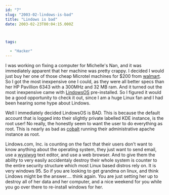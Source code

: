 ```yaml
---
id: "7"
slug: "2003-02-lindows-is-bad"
title: "Lindows is bad"
date: 2003-02-23T00:04:15.000Z



tags:

  - "Hacker"
---
```

<div class="sqs-html-content">
  <p>I was working on fixing a computer for Michelle's Nan, and it was immediately apparent that her machine was pretty crappy.  I decided I would just buy her one of those cheap Microtel machines for $200 from <a href="http://www.walmart.com/catalog/catalog.gsp?cat=86796" title="LindowsOS PCs">walmart</a>.  So I got the most inexpensive one I could, as they were all better specs than her HP Pavillion 6343 with a 300MHz and 32 MB ram.  And it turned out the most inexpensive came with <a href="http://www.lindows.com/">LindowsOS</a> pre-installed.  So I figured it would be a good opportunity to check it out, since I am a huge Linux fan and I had been hearing some hype about Lindows.</p>
<p>Well I immediately decided LindowsOS is BAD.  This is because the default account that is logged into their slightly private labelled KDE instance, is the root user!  No really, the honestly seem to want the user to do everything as root.  This is nearly as bad as <a href="http://www.sun.com/hardware/serverappliances/">cobalt</a> running their administrative apache instance as root.</p>
<p>Lindows.com, Inc. is counting on the fact that their users don't want to know anything about the operating system, they just want to send email, use a <acronym title="what you see is what you get">wysiwyg</acronym> text editor, and use a web browser.  And to give them the ability to very easily accidentaly destroy their whole system is counter to the entire security structure which most Linux based distros rely on.  It is very windows 95.  So if you are looking to get grandma on linux, and think Lindows might be the answer.... think again.  You are just setting her up to destroy all of her data and her computer, and a nice weekend for you while you go over there to re-install windows for her.</p>
</div>
